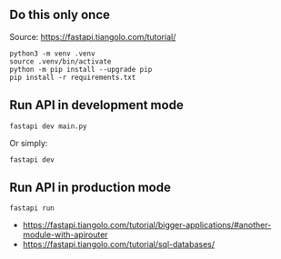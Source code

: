 ## Do this only once

Source: https://fastapi.tiangolo.com/tutorial/

```
python3 -m venv .venv
source .venv/bin/activate
python -m pip install --upgrade pip
pip install -r requirements.txt
```

## Run API in development mode

```
fastapi dev main.py
```

Or simply:

```
fastapi dev
```

## Run API in production mode

```
fastapi run
```

* https://fastapi.tiangolo.com/tutorial/bigger-applications/#another-module-with-apirouter
* https://fastapi.tiangolo.com/tutorial/sql-databases/
